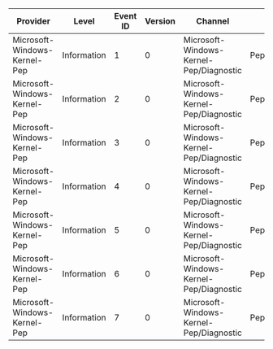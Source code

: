 Provider                      |  Level        |  Event ID  |  Version  |  Channel                                  |  Task                         |  Opcode  |  Keyword      |  Message
------------------------------|---------------|------------|-----------|-------------------------------------------|-------------------------------|----------|---------------|---------
Microsoft-Windows-Kernel-Pep  |  Information  |  1         |  0        |  Microsoft-Windows-Kernel-Pep/Diagnostic  |  PepRailRundown               |          |  popep:Power  |
Microsoft-Windows-Kernel-Pep  |  Information  |  2         |  0        |  Microsoft-Windows-Kernel-Pep/Diagnostic  |  PepDeviceRundown             |          |  popep:Power  |
Microsoft-Windows-Kernel-Pep  |  Information  |  3         |  0        |  Microsoft-Windows-Kernel-Pep/Diagnostic  |  PepComponentRundown          |          |  popep:Power  |
Microsoft-Windows-Kernel-Pep  |  Information  |  4         |  0        |  Microsoft-Windows-Kernel-Pep/Diagnostic  |  PepRailVoltageChange         |          |  popep:Power  |
Microsoft-Windows-Kernel-Pep  |  Information  |  5         |  0        |  Microsoft-Windows-Kernel-Pep/Diagnostic  |  PepComponentFrequencyChange  |          |  popep:Power  |
Microsoft-Windows-Kernel-Pep  |  Information  |  6         |  0        |  Microsoft-Windows-Kernel-Pep/Diagnostic  |  PepPlatformIdleResidency     |          |  popep:Power  |
Microsoft-Windows-Kernel-Pep  |  Information  |  7         |  0        |  Microsoft-Windows-Kernel-Pep/Diagnostic  |  PepPlatformIdleTransition    |          |  popep:Power  |